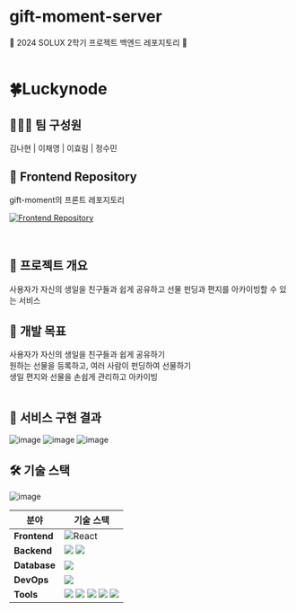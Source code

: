 # gift-moment-server
🎁 2024 SOLUX 2학기 프로젝트 백엔드 레포지토리 🎁
<br><br>

# 🍀Luckynode

## 🧑‍🤝‍🧑 팀 구성원
김나현  | 이채영  | 이효림  | 정수민
<br>

## 🔗 Frontend Repository

gift-moment의 프론트 레포지토리

[![Frontend Repository](https://img.shields.io/badge/Backend-Repository-orange?style=for-the-badge&logo=github)](https://github.com/luckynode/gift-moment-client)

<br>

## 📝 프로젝트 개요
사용자가 자신의 생일을 친구들과 쉽게 공유하고 선물 펀딩과 편지를 아카이빙할 수 있는 서비스
<br>
## 🎯 개발 목표
사용자가 자신의 생일을 친구들과 쉽게 공유하기<br>
원하는 선물을 등록하고, 여러 사람이 펀딩하여 선물하기<br>
생일 편지와 선물을 손쉽게 관리하고 아카이빙<br>
<br>

## 🚀 서비스 구현 결과

![image](https://github.com/user-attachments/assets/4389584f-d9e3-46a7-9157-c7dd63b2e114)
![image](https://github.com/user-attachments/assets/e92dbb2e-9835-49a7-8389-7bf40ab52354)
![image](https://github.com/user-attachments/assets/36a91d54-c482-454e-a5c7-7b883ee82f89)


## 🛠 기술 스택
![image](https://github.com/user-attachments/assets/68a7a81c-1793-456c-af46-f1eec3241f8a)

| **분야**      | **기술 스택**                                                                                                                                                                                                                                                                                                                             |
|---------------|------------------------------------------------------------------------------------------------------------------------------------------------------------------------------------------------------------------------------------------------------------------------------------------------------------------------------------------|
| **Frontend**  |![React](https://img.shields.io/badge/React-61DAFB?style=flat-square&logo=react&logoColor=ffffff) |
| **Backend**   | <img src="https://img.shields.io/badge/JavaScript-F7DF1E?style=flat-square&logo=javascript&logoColor=black"> <img src="https://img.shields.io/badge/Node.js-339933?style=flat-square&logo=nodedotjs&logoColor=white">|
| **Database**  | <img src="https://img.shields.io/badge/MySQL-4479A1?style=flat-square&logo=mysql&logoColor=white"> 
| **DevOps**    | <img src="https://img.shields.io/badge/AWS-232F3E?style=flat-square&logo=amazonwebservices&logoColor=white">                                                                                                                  |
| **Tools**     | <img src="https://img.shields.io/badge/Discord-5865F2?style=flat-square&logo=discord&logoColor=white"> <img src="https://img.shields.io/badge/Figma-F24E1E?style=flat-square&logo=figma&logoColor=white"> <img src="https://img.shields.io/badge/Notion-000000?style=flat-square&logo=notion&logoColor=white"> <img src="https://img.shields.io/badge/Github-181717?style=flat-square&logo=github&logoColor=white"> <img src="https://img.shields.io/badge/Git-F05032?style=flat-square&logo=git&logoColor=white"> |

<br>
